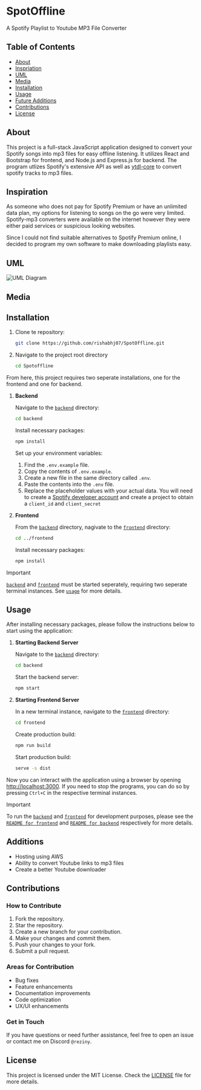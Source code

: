 # SpotOffline

A Spotify Playlist to Youtube MP3 File Converter

## Table of Contents

- [About](#about)
- [Inspriation](#inspiration)
- [UML](#uml)
- [Media](#media)
- [Installation](#installation)
- [Usage](#usage)
- [Future Additions](#additions)
- [Contributions](#contributions)
- [License](#license)

## About

This project is a full-stack JavaScript application designed to convert your Spotify songs into mp3 files for easy offline listening. It utilizes React and Bootstrap for frontend, and Node.js and Express.js for backend. The program utlizes Spotify's extensive API as well as [ytdl-core](https://www.npmjs.com/package/ytdl-core) to convert spotify tracks to mp3 files. 

## Inspiration

As someone who does not pay for Spotify Premium or have an unlimited data plan, my options for listening to songs on the go were very limited. Spotify-mp3 converters were available on the internet however they were either paid services or suspicious looking websites.

Since I could not find suitable alternatives to Spotify Premium online, I decided to program my own software to make downloading playlists easy.

## UML

![UML Diagram](https://i.imgur.com/6697tso.png)

## Media

## Installation

1. Clone te repository:

    ```sh
    git clone https://github.com/rishabhj07/SpotOffline.git
    ```

2. Navigate to the project root directory

    ```sh
    cd Spotoffline
    ```

From here, this project requires two seperate installations, one for the frontend and one for backend.

1. **Backend**

    Navigate to the [`backend`](https://github.com/rishabhj07/SpotOffline/tree/main/backend) directory:

    ```sh
    cd backend
    ```
    Install necessary packages:

    ```sh
    npm install
    ```

    Set up your environment variables:
    1. Find the `.env.example` file.
    2. Copy the contents of `.env.example`.
    3. Create a new file in the same directory called `.env`.
    4. Paste the contents into the `.env` file.
    5. Replace the placeholder values with your actual data. You will need to create a [Spotify developer account](https://developer.spotify.com/documentation/web-api) and create a project to obtain a `client_id` and `client_secret`

2. **Frontend**

    From the [`backend`](https://github.com/rishabhj07/SpotOffline/tree/main/backend) directory, nagivate to the [`frontend`](https://github.com/rishabhj07/SpotOffline/tree/main/frontend) directory:

    ```sh
    cd ../frontend
    ```

    Install necessary packages:

    ```sh
    npm install
    ```

> [!Important]
>
> [`backend`](https://github.com/rishabhj07/SpotOffline/tree/main/backend) and [`frontend`](https://github.com/rishabhj07/SpotOffline/tree/main/frontend) must be started seperately, requiring two seperate terminal instances. See [`usage`](#usage) for more details.

## Usage

After installing necessary packages, please follow the instructions below to start using the application:

1. **Starting Backend Server**

    Navigate to the [`backend`](https://github.com/rishabhj07/SpotOffline/tree/main/backend) directory:

    ```sh
    cd backend
    ```
    
    Start the backend server:

    ```sh
    npm start
    ```

2. **Starting Frontend Server**

    In a new terminal instance, navigate to the [`frontend`](https://github.com/rishabhj07/SpotOffline/tree/main/frontend) directory:

    ```sh
    cd frontend
    ```

    Create production build:

    ```sh
    npm run build
    ```

    Start production build:

    ```sh
    serve -s dist
    ```

Now you can interact with the application using a browser by opening [http://localhost:3000](http://localhost:3000). If you need to stop the programs, you can do so by pressing `Ctrl+C` in the respective terminal instances.

> [!Important]
>
> To run the [`backend`](https://github.com/rishabhj07/SpotOffline/tree/main/backend) and [`frontend`](https://github.com/rishabhj07/SpotOffline/tree/main/frontend) for development purposes, please see the [`README for frontend`](https://github.com/rishabhj07/SpotOffline/blob/main/frontend/README.md) and [`README for backend`](https://github.com/rishabhj07/SpotOffline/blob/main/backend/README.md) respectively for more details.

## Additions

- Hosting using AWS
- Ability to convert Youtube links to mp3 files
- Create a better Youtube downloader

## Contributions

### How to Contribute
1. Fork the repository.
2. Star the repository.
2. Create a new branch for your contribution.
3. Make your changes and commit them.
4. Push your changes to your fork.
5. Submit a pull request.

### Areas for Contribution
- Bug fixes
- Feature enhancements
- Documentation improvements
- Code optimization
- UX/UI enhancements

### Get in Touch
If you have questions or need further assistance, feel free to open an issue or contact me on Discord `@reziny`.

## License

This project is licensed under the MIT License. Check the [LICENSE](LICENSE) file for more details.
